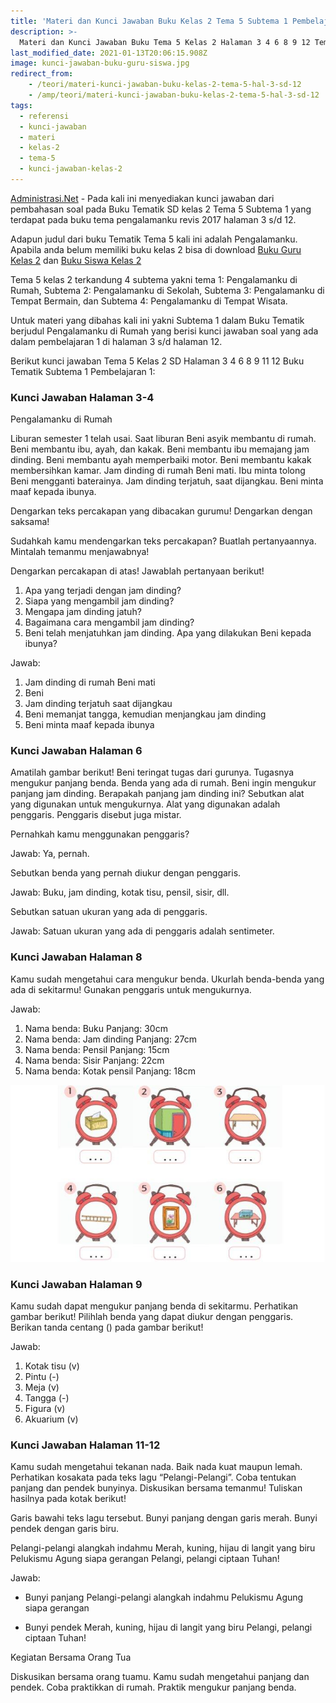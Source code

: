 ```yaml
---
title: 'Materi dan Kunci Jawaban Buku Kelas 2 Tema 5 Subtema 1 Pembelajaran 1'
description: >-
  Materi dan Kunci Jawaban Buku Tema 5 Kelas 2 Halaman 3 4 6 8 9 12 Tematik SD Subtema 1 Pembelajaran 1 Pengalamanku
last_modified_date: 2021-01-13T20:06:15.908Z
image: kunci-jawaban-buku-guru-siswa.jpg
redirect_from: 
	- /teori/materi-kunci-jawaban-buku-kelas-2-tema-5-hal-3-sd-12
	- /amp/teori/materi-kunci-jawaban-buku-kelas-2-tema-5-hal-3-sd-12
tags:
  - referensi
  - kunci-jawaban
  - materi
  - kelas-2
  - tema-5
  - kunci-jawaban-kelas-2
---
```



[Administrasi.Net](https://administrasi.net "Administrasi.Net") - Pada kali ini menyediakan kunci jawaban dari pembahasan soal pada Buku Tematik SD kelas 2 Tema 5 Subtema 1 yang terdapat pada buku tema pengalamanku revis 2017 halaman 3 s/d 12.

Adapun judul dari buku Tematik Tema 5 kali ini adalah Pengalamanku. Apabila anda belum memiliki buku kelas 2 bisa di download [Buku Guru Kelas 2](https://administrasi.net/bse/buku-guru-kelas-2-revisi-2017 "Buku Guru Kelas 2") dan [Buku Siswa Kelas 2](https://administrasi.net/bse/download-buku-siswa-kelas-2-revisi-2017 "Buku Siswa Kelas 2")

Tema 5 kelas 2 terkandung 4 subtema yakni tema 1: Pengalamanku di Rumah, Subtema 2: Pengalamanku di Sekolah, Subtema 3: Pengalamanku di Tempat Bermain, dan Subtema 4: Pengalamanku di Tempat Wisata.

Untuk materi yang dibahas kali ini yakni Subtema 1 dalam Buku Tematik berjudul Pengalamanku di Rumah yang berisi kunci jawaban soal yang ada dalam pembelajaran 1 di halaman 3 s/d halaman 12.

Berikut kunci jawaban Tema 5 Kelas 2 SD Halaman 3 4 6 8 9 11 12 Buku Tematik Subtema 1 Pembelajaran 1:

### Kunci Jawaban Halaman 3-4

Pengalamanku di Rumah

Liburan semester 1 telah usai.
Saat liburan Beni asyik membantu di rumah.
Beni membantu ibu, ayah, dan kakak.
Beni membantu ibu memajang jam dinding.
Beni membantu ayah memperbaiki motor.
Beni membantu kakak membersihkan kamar.
Jam dinding di rumah Beni mati.
Ibu minta tolong Beni mengganti baterainya.
Jam dinding terjatuh, saat dijangkau.
Beni minta maaf kepada ibunya.

Dengarkan teks percakapan yang dibacakan gurumu!
Dengarkan dengan saksama!

Sudahkah kamu mendengarkan teks percakapan?
Buatlah pertanyaannya.
Mintalah temanmu menjawabnya!

Dengarkan percakapan di atas! Jawablah pertanyaan berikut!
1. Apa yang terjadi dengan jam dinding?
2. Siapa yang mengambil jam dinding?
3. Mengapa jam dinding jatuh?
4. Bagaimana cara mengambil jam dinding?
5. Beni telah menjatuhkan jam dinding. Apa yang dilakukan Beni kepada ibunya?

Jawab:
1. Jam dinding di rumah Beni mati
2. Beni
3. Jam dinding terjatuh saat dijangkau
4. Beni memanjat tangga, kemudian menjangkau jam dinding
5. Beni minta maaf kepada ibunya

### Kunci Jawaban Halaman 6

Amatilah gambar berikut!
Beni teringat tugas dari gurunya.
Tugasnya mengukur panjang benda. Benda yang ada di rumah.
Beni ingin mengukur panjang jam dinding.
Berapakah panjang jam dinding ini?
Sebutkan alat yang digunakan untuk mengukurnya.
Alat yang digunakan adalah penggaris.
Penggaris disebut juga mistar.

Pernahkah kamu menggunakan penggaris?

Jawab:
Ya, pernah.

Sebutkan benda yang pernah diukur dengan penggaris.

Jawab:
Buku, jam dinding, kotak tisu, pensil, sisir, dll.

Sebutkan satuan ukuran yang ada di penggaris.

Jawab:
Satuan ukuran yang ada di penggaris adalah sentimeter.

### Kunci Jawaban Halaman 8

Kamu sudah mengetahui cara mengukur benda. Ukurlah benda-benda yang ada di sekitarmu! Gunakan penggaris untuk mengukurnya.

Jawab:
1. Nama benda: Buku
Panjang: 30cm
2. Nama benda: Jam dinding
Panjang: 27cm
3. Nama benda: Pensil
Panjang: 15cm
4. Nama benda: Sisir
Panjang: 22cm
5. Nama benda: Kotak pensil
Panjang: 18cm

![Kunci jawaban halaman 9](/img/tematik-tema-5-kelas-2-sd-halaman-9.jpg "Kunci jawaban halaman 9")

### Kunci Jawaban Halaman 9

Kamu sudah dapat mengukur panjang benda di sekitarmu. Perhatikan gambar berikut!
Pilihlah benda yang dapat diukur dengan penggaris. Berikan tanda centang () pada gambar berikut!

Jawab:
1. Kotak tisu (v)
2. Pintu (-)
3. Meja (v)
4. Tangga (-)
5. Figura (v)
6. Akuarium (v)

### Kunci Jawaban Halaman 11-12

Kamu sudah mengetahui tekanan nada. Baik nada kuat maupun lemah. Perhatikan kosakata pada teks lagu “Pelangi-Pelangi”. Coba tentukan panjang dan pendek bunyinya.
Diskusikan bersama temanmu! Tuliskan hasilnya pada kotak berikut!

Garis bawahi teks lagu tersebut.
Bunyi panjang dengan garis merah.
Bunyi pendek dengan garis biru.

Pelangi-pelangi
alangkah indahmu
Merah, kuning, hijau
di langit yang biru
Pelukismu Agung
siapa gerangan
Pelangi, pelangi
ciptaan Tuhan!

Jawab:
- Bunyi panjang
Pelangi-pelangi
alangkah indahmu
Pelukismu Agung
siapa gerangan

- Bunyi pendek
Merah, kuning, hijau
di langit yang biru
Pelangi, pelangi
ciptaan Tuhan!

Kegiatan Bersama Orang Tua

Diskusikan bersama orang tuamu. Kamu sudah mengetahui panjang dan pendek. Coba praktikkan di rumah. Praktik mengukur panjang benda.
